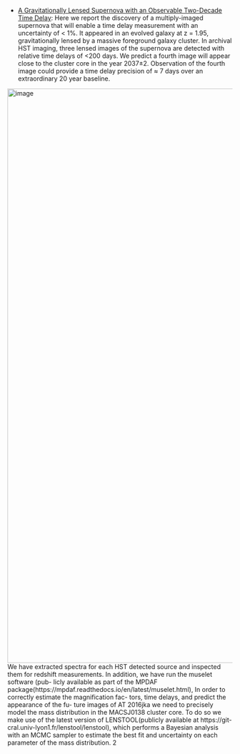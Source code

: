 * [A Gravitationally Lensed Supernova with an Observable Two-Decade Time Delay](https://arxiv.org/pdf/2106.08935.pdf): 
Here we report the discovery of a multiply-imaged supernova that will enable a time delay measurement with an uncertainty of < 1%. It appeared in an evolved galaxy at z = 1.95, gravitationally lensed by a massive foreground galaxy cluster. In archival HST imaging, three lensed images of the supernova are detected with relative time delays of <200 days. We predict a fourth image will appear close to the cluster core in the year 2037±2. Observation of the fourth image could provide a time delay precision of ≈ 7 days over an extraordinary 20 year baseline.

<img width="1287" alt="image" src="https://user-images.githubusercontent.com/37625284/122323766-3188fe80-cf5a-11eb-88af-125cc9dc930b.png">
We have extracted spectra for each HST detected source and inspected them for redshift measurements. In addition, we have run the muselet software (pub- licly available as part of the MPDAF package(https://mpdaf.readthedocs.io/en/latest/muselet.html), 
In order to correctly estimate the magnification fac- tors, time delays, and predict the appearance of the fu- ture images of AT 2016jka we need to precisely model the mass distribution in the MACSJ0138 cluster core. To do so we make use of the latest version of LENSTOOL(publicly available at https://git-cral.univ-lyon1.fr/lenstool/lenstool), which performs a Bayesian analysis with an MCMC sampler to estimate the best fit and uncertainty on each parameter of the mass distribution.
2 
